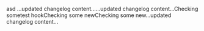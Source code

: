 asd
...updated changelog content......updated changelog content...Checking sometest hookChecking some newChecking some new...updated changelog content...
